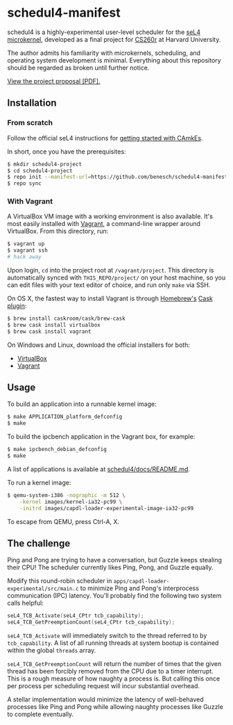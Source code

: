 # schedul4-manifest

schedul4 is a highly-experimental user-level scheduler for the [seL4
microkernel], developed as a final project for [CS260r] at Harvard
University.

The author admits his familiarity with microkernels, scheduling, and
operating system development is minimal. Everything about this
repository should be regarded as broken until further notice.

[View the project proposal [PDF].][project-proposal]

## Installation

### From scratch

Follow the official seL4 instructions for
[getting started with CAmkEs][camkes-getting-started].

In short, once you have the prerequisites:

```bash
$ mkdir schedul4-project
$ cd schedul4-project
$ repo init --manifest-url=https://github.com/benesch/schedul4-manifest.git
$ repo sync
```

### With Vagrant

A VirtualBox VM image with a working environment is also available. It's
most easily installed with [Vagrant], a command-line wrapper around
VirtualBox. From this directory, run:

```bash
$ vagrant up
$ vagrant ssh
# hack away
```

Upon login, `cd` into the project root at `/vagrant/project`. This
directory is automatically synced with `THIS_REPO/project/` on your host
machine, so you can edit files with your text editor of choice, and run
only `make` via SSH.

On OS X, the fastest way to install Vagrant is through [Homebrew's][homebrew]
[Cask plugin][homebrew-cask]:

```bash
$ brew install caskroom/cask/brew-cask
$ brew cask install virtualbox
$ brew cask install vagrant
```

On Windows and Linux, download the official installers for both:

* [VirtualBox]
* [Vagrant]

## Usage

To build an application into a runnable kernel image:

```bash
$ make APPLICATION_platform_defconfig
$ make
```

To build the ipcbench application in the Vagrant box, for example:

```bash
$ make ipcbench_debian_defconfig
$ make
```

A list of applications is available at
[schedul4/docs/README.md][schedul4-readme].

To run a kernel image:

```bash
$ qemu-system-i386 -nographic -m 512 \
    -kernel images/kernel-ia32-pc99 \
    -initrd images/capdl-loader-experimental-image-ia32-pc99
```

To escape from QEMU, press Ctrl-A, X.

## The challenge

Ping and Pong are trying to have a conversation, but Guzzle keeps
stealing their CPU! The scheduler currently likes Ping, Pong, and Guzzle
equally.

Modify this round-robin scheduler in
`apps/capdl-loader-experimental/src/main.c` to minimize Ping and Pong's
interprocess communication (IPC) latency. You'll probably find the
following two system calls helpful:

```c
seL4_TCB_Activate(seL4_CPtr tcb_capability);
seL4_TCB_GetPreemptionCount(seL4_CPtr tcb_capability);
```

`seL4_TCB_Activate` will immediately switch to the thread referred to by
`tcb_capability`. A list of all running threads at system bootup is
contained within the global `threads` array.

`seL4_TCB_GetPreemptionCount` will return the number of times that the
given thread has been forcibly removed from the CPU due to a timer
interrupt. This is a rough measure of how naughty a process is. But
calling this once per process per scheduling request will incur substantial
overhead.

A stellar implementation would minimize the latency of well-behaved
processes like Ping and Pong while allowing naughty processes like
Guzzle to complete eventually.

[camkes-getting-started]: https://sel4.systems/CAmkES/GettingStarted.pml
[cs260r]: http://read-new.seas.harvard.edu/cs260r/2015/w/Main_Page
[homebrew]: http://brew.sh
[homebrew-cask]: https://github.com/caskroom/homebrew-cask
[project-proposal]: http://read-new.seas.harvard.edu/cs260r/2015/images/5/51/Cs260r-proposal-b.pdf
[seL4 microkernel]: https://sel4.systems
[schedul4-readme]: https://github.com/benesch/schedul4/blob/master/docs/README.md
[vagrant]: http://vagrantup.com
[virtualbox]: http://virtualbox.org
